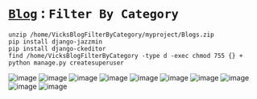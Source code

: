# [`Blog`](https://vicksblogfilterbycategory.pythonanywhere.com/) : `Filter By Category`
    
    unzip /home/VicksBlogFilterByCategory/myproject/Blogs.zip
    pip install django-jazzmin
    pip install django-ckeditor
    find /home/VicksBlogFilterByCategory -type d -exec chmod 755 {} +
    python manage.py createsuperuser

![image](https://github.com/user-attachments/assets/bb64f0ab-eb92-4942-9dba-83579f819b94)
![image](https://github.com/user-attachments/assets/ebed9b59-5d6b-47df-9082-0a9424ac85be)
![image](https://github.com/user-attachments/assets/ab2c69bf-bf78-4bf7-88ff-bd15f656b5ec)
![image](https://github.com/user-attachments/assets/7d0ed5d5-7e20-41d1-a781-df3728cc9038)
![image](https://github.com/user-attachments/assets/176b1967-1234-4850-af74-a83878fb703e)
![image](https://github.com/user-attachments/assets/c1b1e5ea-0dfe-40b5-b4c7-1d3d25f79bdb)
![image](https://github.com/user-attachments/assets/5a594e5d-696a-4def-829b-b5f8a16138d9)
![image](https://github.com/user-attachments/assets/420d3fdb-fa85-45fa-8cf9-9c88c8ee4d92)
![image](https://github.com/user-attachments/assets/c67eee51-6e4f-4dfd-b880-d9d51f6e4a7d)
![image](https://github.com/user-attachments/assets/14a14c7b-c4b1-4a98-8b6a-d87054d4df18)
